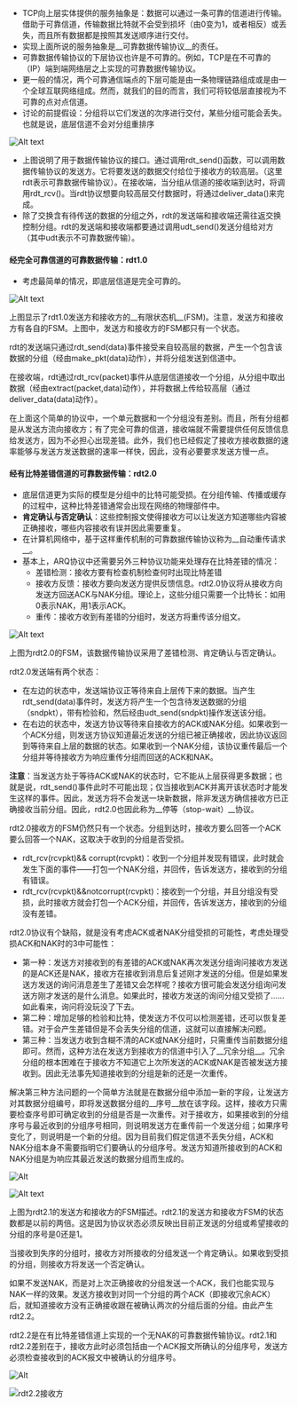 * TCP向上层实体提供的服务抽象是：数据可以通过一条可靠的信道进行传输。借助于可靠信道，传输数据比特就不会受到损坏（由0变为1，或者相反）或丢失，而且所有数据都是按照其发送顺序进行交付。
* 实现上面所说的服务抽象是__可靠数据传输协议__的责任。
* 可靠数据传输协议的下层协议也许是不可靠的。例如，TCP是在不可靠的（IP）端到端网络层之上实现的可靠数据传输协议。
* 更一般的情况，两个可靠通信端点的下层可能是由一条物理链路组成或是由一个全球互联网络组成。然而，就我们的目的而言，我们可将较低层直接视为不可靠的点对点信道。
* 讨论的前提假设：分组将以它们发送的次序进行交付，某些分组可能会丢失。也就是说，底层信道不会对分组重排序

![Alt text](../img/201707172252.png)

* 上图说明了用于数据传输协议的接口。通过调用rdt_send()函数，可以调用数据传输协议的发送方。它将要发送的数据交付给位于接收方的较高层。（这里rdt表示可靠数据传输协议）。在接收端，当分组从信道的接收端到达时，将调用rdt_rcv()。当rdt协议想要向较高层交付数据时，将通过deliver_data()来完成。
* 除了交换含有待传送的数据的分组之外，rdt的发送端和接收端还需往返交换控制分组。rdt的发送端和接收端都要通过调用udt_send()发送分组给对方（其中udt表示不可靠数据传输）。



#### 经完全可靠信道的可靠数据传输：rdt1.0

* 考虑最简单的情况，即底层信道是完全可靠的。

![Alt text](../img/201707172309.png)

​	上图显示了rdt1.0发送方和接收方的__有限状态机__(FSM)。注意，发送方和接收方有各自的FSM。上图中，发送方和接收方的FSM都只有一个状态。

​	rdt的发送端只通过rdt_send(data)事件接受来自较高层的数据，产生一个包含该数据的分组（经由make_pkt(data)动作），并将分组发送到信道中。

​	在接收端，rdt通过rdt_rcv(packet)事件从底层信道接收一个分组，从分组中取出数据（经由extract(packet,data)动作），并将数据上传给较高层（通过deliver_data(data)动作）。

​	在上面这个简单的协议中，一个单元数据和一个分组没有差别。而且，所有分组都是从发送方流向接收方；有了完全可靠的信道，接收端就不需要提供任何反馈信息给发送方，因为不必担心出现差错。此外，我们也已经假定了接收方接收数据的速率能够与发送方发送数据的速率一样快，因此，没有必要要求发送方慢一点。



#### 经有比特差错信道的可靠数据传输：rdt2.0

* 底层信道更为实际的模型是分组中的比特可能受损。在分组传输、传播或缓存的过程中，这种比特差错通常会出现在网络的物理部件中。
* __肯定确认与否定确认__：这些控制报文使得接收方可以让发送方知道哪些内容被正确接收，哪些内容接收有误并因此需要重复。
* 在计算机网络中，基于这样重传机制的可靠数据传输协议称为__自动重传请求__。
* 基本上，ARQ协议中还需要另外三种协议功能来处理存在比特差错的情况：
  * 差错检测：接收方要有检查机制检查何时出现比特差错
  * 接收方反馈：接收方要向发送方提供反馈信息。rdt2.0协议将从接收方向发送方回送ACK与NAK分组。理论上，这些分组只需要一个比特长：如用0表示NAK，用1表示ACK。
  * 重传：接收方收到有差错的分组时，发送方将重传该分组文。

![Alt text](../img/201707190009.png)

​	上图为rdt2.0的FSM，该数据传输协议采用了差错检测、肯定确认与否定确认。

rdt2.0发送端有两个状态：

 *   在左边的状态中，发送端协议正等待来自上层传下来的数据。当产生rdt_send(data)事件时，发送方将产生一个包含待发送数据的分组（sndpkt），带有检验和，然后经由udt_send(sndpkt)操作发送该分组。
 *   在右边的状态中，发送方协议等待来自接收方的ACK或NAK分组。如果收到一个ACK分组，则发送方协议知道最近发送的分组已被正确接收，因此协议返回到等待来自上层的数据的状态。如果收到一个NAK分组，该协议重传最后一个分组并等待接收方为响应重传分组而回送的ACK和NAK。

__注意__：当发送方处于等待ACK或NAK的状态时，它不能从上层获得更多数据；也就是说，rdt_send()事件此时不可能出现；仅当接收到ACK并离开该状态时才能发生这样的事件。因此，发送方将不会发送一块新数据，除非发送方确信接收方已正确接收当前分组。因此，rdt2.0也因此称为__停等（stop-wait）__协议。

rdt2.0接收方的FSM仍然只有一个状态。分组到达时，接收方要么回答一个ACK要么回答一个NAK，这取决于收到的分组是否受损。

* rdt_rcv(rcvpkt)&& corrupt(rcvpkt)：收到一个分组并发现有错误，此时就会发生下面的事件——打包一个NAK分组，并回传，告诉发送方，接收到的分组有错误。
* rdt_rcv(rcvpkt)&&notcorrupt(rcvpkt)：接收到一个分组，并且分组没有受损，此时接收方就会打包一个ACK分组，并回传，告诉发送方，接收到的分组没有差错。




rdt2.0协议有个缺陷，就是没有考虑ACK或者NAK分组受损的可能性，考虑处理受损ACK和NAK时的3中可能性：

* 第一种：发送方对接收到的有差错的ACK或NAK再次发送分组询问接收方发送的是ACK还是NAK，接收方在接收到消息后复述刚才发送的分组。但是如果发送方发送的询问消息差生了差错又会怎样呢？接收方很可能会发送分组询问发送方刚才发送的是什么消息。如果此时，接收方发送的询问分组又受损了......如此看来，询问将没玩没了下去。
* 第二种：增加足够的检验和比特，使发送方不仅可以检测差错，还可以恢复差错。对于会产生差错但是不会丢失分组的信道，这就可以直接解决问题。
* 第三种：当发送方收到含糊不清的ACK或NAK分组时，只需重传当前数据分组即可。然而，这种方法在发送方到接收方的信道中引入了__冗余分组__。冗余分组的根本困难在于接收方不知道它上次所发送的ACK或NAK是否被发送方接收到。因此无法事先知道接收到的分组是新的还是一次重传。



​	解决第三种方法问题的一个简单方法就是在数据分组中添加一新的字段，让发送方对其数据分组编号，即将发送数据分组的__序号__放在该字段。这样，接收方只需要检查序号即可确定收到的分组是否是一次重传。对于接收方，如果接收到的分组序号与最近收到的分组序号相同，则说明发送方在重传前一个发送分组；如果序号变化了，则说明是一个新的分组。因为目前我们假定信道不丢失分组，ACK和NAK分组本身不需要指明它们要确认的分组序号。发送方知道所接收到的ACK和NAK分组是为响应其最近发送的数据分组而生成的。



![Alt](../img/201707211246.png)



![Alt text](../img/201707211431.png)

上图为rdt2.1的发送方和接收方的FSM描述。rdt2.1的发送方和接收方FSM的状态数都是以前的两倍。这是因为协议状态必须反映出目前正发送的分组或希望接收的分组的序号是0还是1。

当接收到失序的分组时，接收方对所接收的分组发送一个肯定确认。如果收到受损的分组，则接收方将发送一个否定确认。

如果不发送NAK，而是对上次正确接收的分组发送一个ACK，我们也能实现与NAK一样的效果。发送方接收到对同一个分组的两个ACK（即接收冗余ACK）后，就知道接收方没有正确接收跟在被确认两次的分组后面的分组。由此产生rdt2.2。

rdt2.2是在有比特差错信道上实现的一个无NAK的可靠数据传输协议。rdt2.1和rdt2.2差别在于，接收方此时必须包括由一个ACK报文所确认的分组序号，发送方必须检查接收到的ACK报文中被确认的分组序号。

![Alt](../img/201707211453.png)

![rdt2.2接收方](../img/201707211454.png)



#### 

